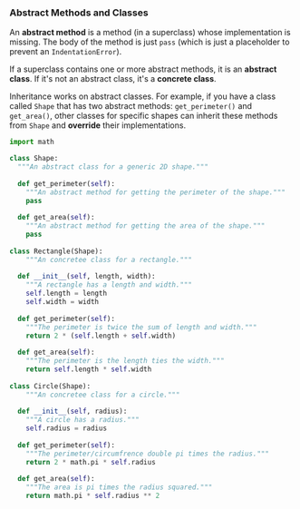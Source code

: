 ### Abstract Methods and Classes

An **abstract method** is a method (in a superclass) whose implementation is missing. The body of the method is just `pass` (which is just a placeholder to prevent an `IndentationError`). 

If a superclass contains one or more abstract methods, it is an **abstract class**. If it's not an abstract class, it's a **concrete class**.

Inheritance works on abstract classes. For example, if you have a class called `Shape` that has two abstract methods: `get_perimeter()` and `get_area()`, other classes for specific shapes can inherit these methods from `Shape` and **override** their implementations.

```python
import math

class Shape:
  """An abstract class for a generic 2D shape."""
  
  def get_perimeter(self):
    """An abstract method for getting the perimeter of the shape."""
    pass
  
  def get_area(self):
    """An abstract method for getting the area of the shape."""
    pass
 
class Rectangle(Shape):
    """An concretee class for a rectangle."""
    
  def __init__(self, length, width):
    """A rectangle has a length and width."""
    self.length = length
    self.width = width
   
  def get_perimeter(self):
    """The perimeter is twice the sum of length and width."""
    return 2 * (self.length + self.width)
  
  def get_area(self):
    """The perimeter is the length ties the width."""
    return self.length * self.width
  
class Circle(Shape):
    """An concretee class for a circle."""
    
  def __init__(self, radius):
    """A circle has a radius."""
    self.radius = radius
   
  def get_perimeter(self):
    """The perimeter/circumfrence double pi times the radius."""
    return 2 * math.pi * self.radius
  
  def get_area(self):
    """The area is pi times the radius squared."""
    return math.pi * self.radius ** 2
```
